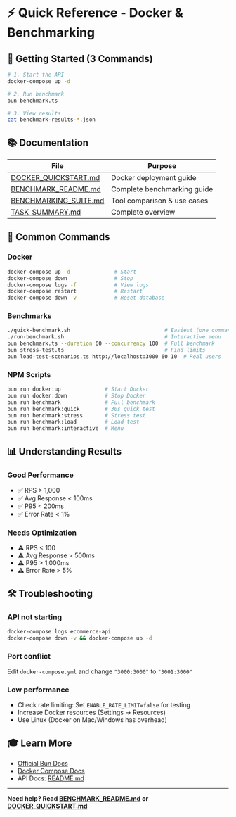 # ⚡ Quick Reference - Docker & Benchmarking

## 🚀 Getting Started (3 Commands)

```bash
# 1. Start the API
docker-compose up -d

# 2. Run benchmark
bun benchmark.ts

# 3. View results
cat benchmark-results-*.json
```

## 📚 Documentation

| File | Purpose |
|------|---------|
| [DOCKER_QUICKSTART.md](./DOCKER_QUICKSTART.md) | Docker deployment guide |
| [BENCHMARK_README.md](./BENCHMARK_README.md) | Complete benchmarking guide |
| [BENCHMARKING_SUITE.md](./BENCHMARKING_SUITE.md) | Tool comparison & use cases |
| [TASK_SUMMARY.md](./TASK_SUMMARY.md) | Complete overview |

## 🎯 Common Commands

### Docker
```bash
docker-compose up -d              # Start
docker-compose down               # Stop
docker-compose logs -f            # View logs
docker-compose restart            # Restart
docker-compose down -v            # Reset database
```

### Benchmarks
```bash
./quick-benchmark.sh                              # Easiest (one command)
./run-benchmark.sh                                # Interactive menu
bun benchmark.ts --duration 60 --concurrency 100  # Full benchmark
bun stress-test.ts                                # Find limits
bun load-test-scenarios.ts http://localhost:3000 60 10  # Real users
```

### NPM Scripts
```bash
bun run docker:up              # Start Docker
bun run docker:down            # Stop Docker
bun run benchmark              # Full benchmark
bun run benchmark:quick        # 30s quick test
bun run benchmark:stress       # Stress test
bun run benchmark:load         # Load test
bun run benchmark:interactive  # Menu
```

## 📊 Understanding Results

### Good Performance
- ✅ RPS > 1,000
- ✅ Avg Response < 100ms
- ✅ P95 < 200ms
- ✅ Error Rate < 1%

### Needs Optimization
- ⚠️ RPS < 100
- ⚠️ Avg Response > 500ms
- ⚠️ P95 > 1,000ms
- ⚠️ Error Rate > 5%

## 🛠️ Troubleshooting

### API not starting
```bash
docker-compose logs ecommerce-api
docker-compose down -v && docker-compose up -d
```

### Port conflict
Edit `docker-compose.yml` and change `"3000:3000"` to `"3001:3000"`

### Low performance
- Check rate limiting: Set `ENABLE_RATE_LIMIT=false` for testing
- Increase Docker resources (Settings → Resources)
- Use Linux (Docker on Mac/Windows has overhead)

## 🎓 Learn More

- [Official Bun Docs](https://bun.sh/docs)
- [Docker Compose Docs](https://docs.docker.com/compose/)
- API Docs: [README.md](./README.md)

---

**Need help? Read [BENCHMARK_README.md](./BENCHMARK_README.md) or [DOCKER_QUICKSTART.md](./DOCKER_QUICKSTART.md)**
